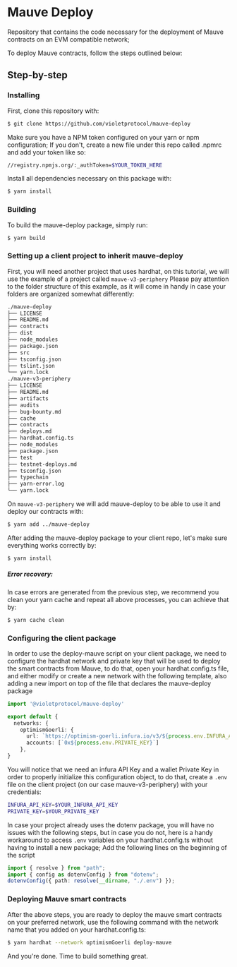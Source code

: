 # Mauve Deploy

Repository that contains the code necessary for the deployment of Mauve contracts on an EVM compatible network;

To deploy Mauve contracts, follow the steps outlined below:

## Step-by-step

### Installing

First, clone this repository with:

```sh
$ git clone https://github.com/violetprotocol/mauve-deploy
```

Make sure you have a NPM token configured on your yarn or npm configuration;
If you don't, create a new file under this repo called .npmrc and add your token like so:

```sh
//registry.npmjs.org/:_authToken=$YOUR_TOKEN_HERE
```

Install all dependencies necessary on this package with:

```sh
$ yarn install
```

### Building

To build the mauve-deploy package, simply run:

```sh
$ yarn build
```

### Setting up a client project to inherit mauve-deploy

First, you will need another project that uses hardhat, on this tutorial, we will use the example
of a project called `mauve-v3-periphery`
Please pay attention to the folder structure of this example, as it will come in handy in case your
folders are organized somewhat differently:

```sh
./mauve-deploy
├── LICENSE
├── README.md
├── contracts
├── dist
├── node_modules
├── package.json
├── src
├── tsconfig.json
├── tslint.json
└── yarn.lock
./mauve-v3-periphery
├── LICENSE
├── README.md
├── artifacts
├── audits
├── bug-bounty.md
├── cache
├── contracts
├── deploys.md
├── hardhat.config.ts
├── node_modules
├── package.json
├── test
├── testnet-deploys.md
├── tsconfig.json
├── typechain
├── yarn-error.log
└── yarn.lock
```

On `mauve-v3-periphery` we will add mauve-deploy to be able to use it and deploy our contracts with:

```sh
$ yarn add ../mauve-deploy
```

After adding the mauve-deploy package to your client repo, let's make sure everything works correctly by:

```sh
$ yarn install
```

##### Error recovery:

In case errors are generated from the previous step, we recommend you clean your yarn cache and repeat all above processes,
you can achieve that by:

```sh
$ yarn cache clean
```

### Configuring the client package

In order to use the deploy-mauve script on your client package, we need to configure the hardhat network and private
key that will be used to deploy the smart contracts from Mauve, to do that, open your hardhat.config.ts file, and either modify
or create a new network with the following template, also adding a new import on top of the file that declares the mauve-deploy
package

```ts
import '@violetprotocol/mauve-deploy'

export default {
  networks: {
    optimismGoerli: {
      url: `https://optimism-goerli.infura.io/v3/${process.env.INFURA_API_KEY}`,
      accounts: [`0x${process.env.PRIVATE_KEY}`]
    },
}
```

You will notice that we need an infura API Key and a wallet Private Key in order to properly initialize this configuration
object, to do that, create a `.env` file on the client project (on our case mauve-v3-periphery) with your credentials:

```sh
INFURA_API_KEY=$YOUR_INFURA_API_KEY
PRIVATE_KEY=$YOUR_PRIVATE_KEY
```

In case your project already uses the dotenv package, you will have no issues with the following steps, but in case you do
not, here is a handy workaround to access `.env` variables on your hardhat.config.ts without having to install a new package;
Add the following lines on the beginning of the script

```ts
import { resolve } from "path";
import { config as dotenvConfig } from "dotenv";
dotenvConfig({ path: resolve(__dirname, "./.env") });
```

### Deploying Mauve smart contracts

After the above steps, you are ready to deploy the mauve smart contracts on your preferred network, use the following
command with the network name that you added on your hardhat.config.ts:

```sh
$ yarn hardhat --network optimismGoerli deploy-mauve
```

And you're done. Time to build something great.

